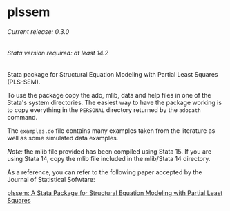 # plssem
###### Current release: 0.3.0
###### Stata version required: at least 14.2
Stata package for Structural Equation Modeling with Partial Least Squares (PLS-SEM).

To use the package copy the ado, mlib, data and help files in one of the Stata's system directories. The easiest way to have the package working is to copy everything in the `PERSONAL` directory returned by the `adopath` command.

The `examples.do` file contains many examples taken from the literature as well as some simulated data examples.

*Note:* the mlib file provided has been compiled using Stata 15. If you are using Stata 14, copy the mlib file included in the mlib/Stata 14 directory.

As a reference, you can refer to the following paper accepted by the Journal of Statistical Sofwtare:

[plssem: A Stata Package for Structural Equation Modeling with Partial Least Squares](https://www.jstatsoft.org/article/view/v088i08)